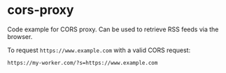 # cors-proxy

Code example for CORS proxy. Can be used to retrieve RSS feeds via the browser.

To request `https://www.example.com` with a valid CORS request:

`https://my-worker.com/?s=https://www.example.com`
